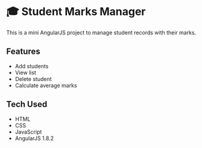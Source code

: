 # 🎓 Student Marks Manager

This is a mini AngularJS project to manage student records with their marks.

## Features
- Add students
- View list
- Delete student
- Calculate average marks

## Tech Used
- HTML
- CSS
- JavaScript
- AngularJS 1.8.2

